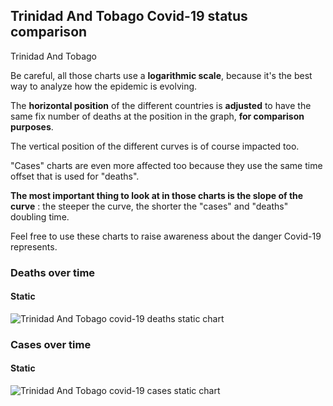 ## Trinidad And Tobago Covid-19 status comparison 

Trinidad And Tobago



Be careful, all those charts use a **logarithmic scale**, because it's the best way to analyze how the epidemic is evolving.
 
The **horizontal position** of the different countries is **adjusted** to have the same fix number of deaths at the position in the graph, **for comparison purposes**.

The vertical position of the different curves is of course impacted too.

"Cases" charts are even more affected too because they use the same time offset that is used for "deaths".

**The most important thing to look at in those charts is the slope of the curve** : the steeper the curve, the shorter the "cases" and "deaths" doubling time.

Feel free to use these charts to raise awareness about the danger Covid-19 represents. 


 
### Deaths over time
 
#### Static
![Trinidad And Tobago covid-19 deaths static chart](https://raw.githubusercontent.com/madlag/coronavirus_study/master/notebooks/graphs/2020-03-29/countries/Trinidad_And_Tobago/2020-03-29_Trinidad_And_Tobago_deaths.png "Trinidad And Tobago covid-19 deaths static chart")   

 
### Cases over time
 
#### Static
![Trinidad And Tobago covid-19 cases static chart](https://raw.githubusercontent.com/madlag/coronavirus_study/master/notebooks/graphs/2020-03-29/countries/Trinidad_And_Tobago/2020-03-29_Trinidad_And_Tobago_cases.png "Trinidad And Tobago covid-19 cases static chart")   

